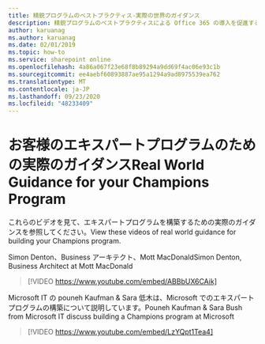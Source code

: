 ```yaml
---
title: 精鋭プログラムのベストプラクティス-実際の世界のガイダンス
description: 精鋭プログラムのベストプラクティスによる Office 365 の導入を促進する
author: karuanag
ms.author: karuanag
ms.date: 02/01/2019
ms.topic: how-to
ms.service: sharepoint online
ms.openlocfilehash: 4a86a067f23e68f8b89294a9dd69f4ac06e93c1b
ms.sourcegitcommit: ee4aebf60893887ae95a1294a9ad8975539ea762
ms.translationtype: MT
ms.contentlocale: ja-JP
ms.lasthandoff: 09/23/2020
ms.locfileid: "48233409"
---
```

# <a name="real-world-guidance-for-your-champions-program"></a><span data-ttu-id="3c046-103">お客様のエキスパートプログラムのための実際のガイダンス</span><span class="sxs-lookup"><span data-stu-id="3c046-103">Real World Guidance for your Champions Program</span></span>

<span data-ttu-id="3c046-104">これらのビデオを見て、エキスパートプログラムを構築するための実際のガイダンスを参照してください。</span><span class="sxs-lookup"><span data-stu-id="3c046-104">View these videos of real world guidance for building your Champions program.</span></span>  

<span data-ttu-id="3c046-105">Simon Denton、Business アーキテクト、Mott MacDonald</span><span class="sxs-lookup"><span data-stu-id="3c046-105">Simon Denton, Business Architect at Mott MacDonald</span></span>

> [!VIDEO https://www.youtube.com/embed/ABBbUX6CAik]

<span data-ttu-id="3c046-106">Microsoft IT の pouneh Kaufman & Sara 低木は、Microsoft でのエキスパートプログラムの構築について説明しています。</span><span class="sxs-lookup"><span data-stu-id="3c046-106">Pouneh Kaufman & Sara Bush from Microsoft IT discuss building a Champions program at Microsoft</span></span>

> [!VIDEO https://www.youtube.com/embed/LzYQpt1Tea4]
